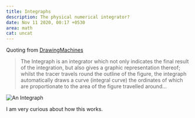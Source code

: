 ```yaml
---
title: Integraphs
description: The physical numerical integrator?
date: Nov 11 2020, 00:17 +0530
area: math
cat: uncat
---
```


Quoting from [DrawingMachines](https://drawingmachines.org/category.php?id=36)

> The Integraph is an integrator which not only indicates the final result of the integration, but also gives a graphic representation thereof; whilst the tracer travels round the outline of the figure, the integraph automatically draws a curve (integral curve) the ordinates of which are proportionate to the area of the figure travelled around...

![An Integraph](https://drawingmachines.org/images/category/thumbnail/Integraphs%20Thumb.png)

I am very curious about how this works.